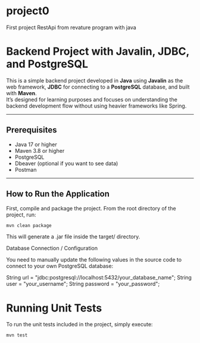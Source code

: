 # project0
First project RestApi from revature program with java

# Backend Project with Javalin, JDBC, and PostgreSQL

This is a simple backend project developed in **Java** using **Javalin** as the web framework, **JDBC** for connecting to a **PostgreSQL** database, and built with **Maven**.  
It’s designed for learning purposes and focuses on understanding the backend development flow without using heavier frameworks like Spring.

---

## Prerequisites

- Java 17 or higher  
- Maven 3.8 or higher  
- PostgreSQL
- Dbeaver (optional if you want to see data)
- Postman

---

## How to Run the Application

First, compile and package the project. From the root directory of the project, run:

```bash
mvn clean package
```
This will generate a .jar file inside the target/ directory.

Database Connection / Configuration

You need to manually update the following values in the source code to connect to your own PostgreSQL database:

String url = "jdbc:postgresql://localhost:5432/your_database_name";
String user = "your_username";
String password = "your_password";

# Running Unit Tests

To run the unit tests included in the project, simply execute:
``` bash 
mvn test

```



